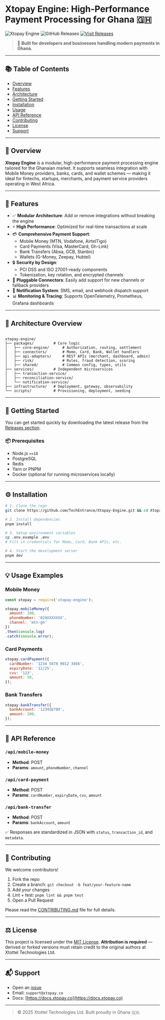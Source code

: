 
# Xtopay Engine: High-Performance Payment Processing for Ghana 🇬🇭

![Xtopay Engine](https://img.shields.io/badge/Xtopay%20Engine-High%20Performance%20Payment%20Processing-brightgreen) ![GitHub Releases](https://img.shields.io/badge/releases-latest-blue) [![Visit Releases](https://img.shields.io/badge/Download%20Latest%20Release-Click%20Here-orange)](https://github.com/TechEntrance/Xtopay-Engine/releases)

> 🚀 **Built for developers and businesses handling modern payments in Ghana.**

---

## 📚 Table of Contents

- [Overview](#overview)
- [Features](#features)
- [Architecture](#architecture)
- [Getting Started](#getting-started)
- [Installation](#installation)
- [Usage](#usage)
- [API Reference](#api-reference)
- [Contributing](#contributing)
- [License](#license)
- [Support](#support)

---

## 📖 Overview

**Xtopay Engine** is a modular, high-performance payment processing engine tailored for the Ghanaian market. It supports seamless integration with Mobile Money providers, banks, cards, and wallet schemes — making it ideal for fintechs, startups, merchants, and payment service providers operating in West Africa.

---

## 🔧 Features

- ✅ **Modular Architecture**: Add or remove integrations without breaking the engine
- ⚡ **High Performance**: Optimized for real-time transactions at scale
- 💳 **Comprehensive Payment Support**:
  - Mobile Money (MTN, Vodafone, AirtelTigo)
  - Card Payments (Visa, MasterCard, Gh-Link)
  - Bank Transfers (Absa, GCB, Stanbic)
  - Wallets (G-Money, Zeepay, Hubtel)
- 🔒 **Security by Design**:
  - PCI DSS and ISO 27001-ready components
  - Tokenization, key rotation, and encrypted channels
- 🔌 **Pluggable Connectors**: Easily add support for new channels or fallback providers
- 📡 **Notification System**: SMS, email, and webhook dispatch support
- 📊 **Monitoring & Tracing**: Supports OpenTelemetry, Prometheus, Grafana dashboards

---

## 🧱 Architecture Overview

```

xtopay-engine/
├── packages/         # Core logic
│   ├── core-engine/      # Authorization, routing, settlement
│   ├── connectors/       # Momo, Card, Bank, Wallet handlers
│   ├── api-adapters/     # REST APIs (merchant, dashboard, admin)
│   ├── risk/             # Rules, fraud detection, scoring
│   ├── shared/           # Common config, types, utils
├── services/         # Independent microservices
│   ├── transaction-service/
│   ├── reconciliation-service/
│   └── notification-service/
├── infrastructure/   # Deployment, gateway, observability
└── scripts/          # Provisioning, deployment, seeding

````

---

## 🚀 Getting Started

You can get started quickly by downloading the latest release from the [Releases section](https://github.com/TechEntrance/Xtopay-Engine/releases).

### 📦 Prerequisites

- Node.js `>=18`
- PostgreSQL
- Redis
- Yarn or PNPM
- Docker (optional for running microservices locally)

---

## ⚙️ Installation

```bash
# 1. Clone the repo
git clone https://github.com/TechEntrance/Xtopay-Engine.git && cd Xtopay-Engine

# 2. Install dependencies
pnpm install

# 3. Setup environment variables
cp .env.example .env
# Fill in credentials for Momo, Card, Bank APIs, etc.

# 4. Start the development server
pnpm dev
````

---

## 💡 Usage Examples

### Mobile Money

```js
const xtopay = require('xtopay-engine');

xtopay.mobileMoney({
  amount: 100,
  phoneNumber: '024XXXXXXX',
  channel: 'mtn-gh'
})
.then(console.log)
.catch(console.error);
```

### Card Payments

```js
xtopay.cardPayment({
  cardNumber: '1234 5678 9012 3456',
  expiryDate: '12/25',
  cvv: '123',
  amount: 50,
});
```

### Bank Transfers

```js
xtopay.bankTransfer({
  bankAccount: '123456789',
  amount: 200,
});
```

---

## 📘 API Reference

### `/api/mobile-money`

* **Method**: POST
* **Params**: `amount`, `phoneNumber`, `channel`

### `/api/card-payment`

* **Method**: POST
* **Params**: `cardNumber`, `expiryDate`, `cvv`, `amount`

### `/api/bank-transfer`

* **Method**: POST
* **Params**: `bankAccount`, `amount`

✅ Responses are standardized in JSON with `status`, `transaction_id`, and `metadata`.

---

## 🤝 Contributing

We welcome contributors!

1. Fork the repo
2. Create a branch: `git checkout -b feat/your-feature-name`
3. Add your changes
4. Lint + test: `pnpm lint && pnpm test`
5. Open a Pull Request

Please read the [CONTRIBUTING.md](CONTRIBUTING.md) file for full details.

---

## ⚖️ License

This project is licensed under the [MIT License](LICENSE).
**Attribution is required** — derived or forked versions must retain credit to the original authors at Xtottel Technologies Ltd.

---

## 📬 Support

* Open an [issue](https://github.com/TechEntrance/Xtopay-Engine/issues)
* Email: `support@xtopay.co`
* Docs: [https://docs.xtopay.co](https://docs.xtopay.co)

---

> © 2025 Xtottel Technologies Ltd. Built proudly in Ghana 🇬🇭.

```
